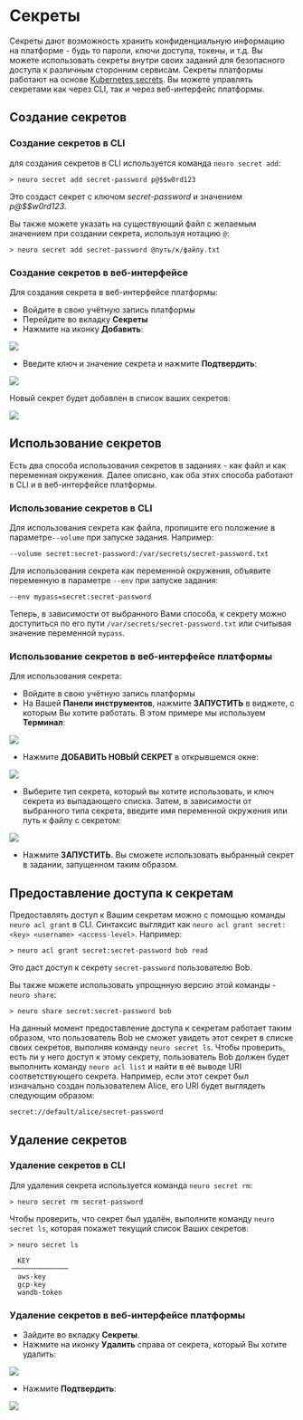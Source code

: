 # Секреты

Секреты дают возможность хранить конфиденциальную информацию на платформе - будь то пароли, ключи доступа, токены, и т.д. Вы можете использовать секреты внутри своих заданий для безопасного доступа к различным сторонним сервисам. Секреты платформы работают на основе [Kubernetes secrets](https://kubernetes.io/docs/concepts/configuration/secret/). Вы можете управлять секретами как через CLI, так и через веб-интерфейс платформы.

## Создание секретов

### Создание секретов в CLI

для создания секретов в CLI используется команда `neuro secret add`:

```
> neuro secret add secret-password p@$$w0rd123
```

Это создаст секрет с ключом _secret-password_ и значением _p@\$$w0rd123_.

Вы также можете указать на существующий файл с желаемым значением при создании секрета, используя нотацию `@`:

```
> neuro secret add secret-password @путь/к/файлу.txt
```

### Создание секретов в веб-интерфейсе

Для создания секрета в веб-интерфейсе платформы:

* Войдите в свою учётную запись платформы
* Перейдите во вкладку **Секреты**
* Нажмите на иконку **Добавить**:

![](<../../.gitbook/assets/image (27).png>)

* Введите ключ и значение секрета и нажмите **Подтвердить**:

![](<../../.gitbook/assets/image (28).png>)

Новый секрет будет добавлен в список ваших секретов:

![](<../../.gitbook/assets/image (29).png>)

## Использование секретов

Есть два способа использования секретов в заданиях - как файл и как переменная окружения. Далее описано, как оба этих способа работают в CLI и в веб-интерфейсе платформы.

### Использование секретов в CLI

Для использования секрета как файла, пропишите его положение в параметре`--volume` при запуске задания. Например:

```
--volume secret:secret-password:/var/secrets/secret-password.txt
```

Для использования секрета как переменной окружения, объявите переменную в параметре `--env` при запуске задания:

```
--env mypass=secret:secret-password
```

Теперь, в зависимости от выбранного Вами способа, к секрету можно доступиться по его пути `/var/secrets/secret-password.txt` или считывая значение переменной `mypass`.

### Использование секретов в веб-интерфейсе платформы

Для использования секрета:

* Войдите в свою учётную запись платформы&#x20;
* На Вашей **Панели инструментов**, нажмите **ЗАПУСТИТЬ** в виджете, с которым Вы хотите работать. В этом примере мы используем **Терминал**:

![](<../../.gitbook/assets/image (30).png>)

* Нажмите **ДОБАВИТЬ НОВЫЙ СЕКРЕТ** в открывшемся окне:

![](<../../.gitbook/assets/image (32).png>)

* Выберите тип секрета, который вы хотите использовать, и ключ секрета из выпадающего списка. Затем, в зависимости от выбранного типа секрета, введите имя переменной окружения или путь к файлу с секретом:

![](<../../.gitbook/assets/image (33).png>)

* Нажмите **ЗАПУСТИТЬ.** Вы сможете использовать выбранный секрет в задании, запущенном таким образом.

## Предоставление доступа к секретам

Предоставлять доступ к Вашим секретам можно с помощью команды `neuro acl grant` в CLI. Синтаксис выглядит как `neuro acl grant secret:<key> <username> <access-level>`. Например:

```
> neuro acl grant secret:secret-password bob read
```

Это даст доступ к секрету `secret-password` пользователю Bob.

Вы также можете использовать упрощнную версию этой команды - `neuro share`:

```
> neuro share secret:secret-password bob
```

На данный момент предоставление доступа к секретам работает таким образом, что пользователь Bob не сможет увидеть этот секрет в списке своих секретов, выполняя команду `neuro secret ls`. Чтобы проверить, есть ли у него доступ к этому секрету, пользователь Bob должен будет выполнить команду `neuro acl list` и найти в её выводе URI соответствующего секрета. Например, если этот секрет был изначально создан пользователем Alice, его URI будет выглядеть следующим образом:

```
secret://default/alice/secret-password
```

## Удаление секретов

### Удаление секретов в CLI

Для удаления секрета используется команда `neuro secret rm`:

```
> neuro secret rm secret-password
```

Чтобы проверить, что секрет был удалён, выполните команду `neuro secret ls`, которая покажет текущий список Ваших секретов:

```
> neuro secret ls

  KEY
╶─────────────╴
  aws-key
  gcp-key
  wandb-token
```

### Удаление секретов в веб-интерфейсе платформы

* Зайдите во вкладку **Секреты**.
* Нажмите на иконку **Удалить** справа от секрета, который Вы хотите удалить:

![](<../../.gitbook/assets/image (35).png>)

* Нажмите **Подтвердить**:

![](<../../.gitbook/assets/image (36).png>)
